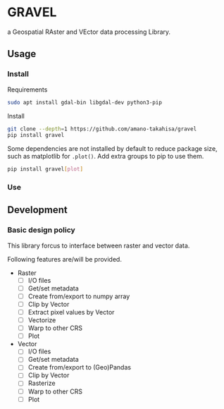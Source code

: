 # GRAVEL
a Geospatial RAster and VEctor data processing Library.
## Usage
### Install

Requirements
```bash
sudo apt install gdal-bin libgdal-dev python3-pip
```
Install
```bash
git clone --depth=1 https://github.com/amano-takahisa/gravel
pip install gravel
```
Some dependencies are not installed by default to reduce package size, such as matplotlib for `.plot()`.
Add extra groups to pip to use them.
```bash
pip install gravel[plot]
```

### Use

## Development
### Basic design policy

This library forcus to interface between raster and vector data.

Following features are/will be provided.
- Raster
    - [ ] I/O files
    - [ ] Get/set metadata
    - [ ] Create from/export to numpy array
    - [ ] Clip by Vector
    - [ ] Extract pixel values by Vector
    - [ ] Vectorize
    - [ ] Warp to other CRS
    - [ ] Plot
- Vector
    - [ ] I/O files
    - [ ] Get/set metadata
    - [ ] Create from/export to (Geo)Pandas
    - [ ] Clip by Vector
    - [ ] Rasterize
    - [ ] Warp to other CRS
    - [ ] Plot
